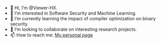 - 👋 Hi, I’m @Viewer-HX.
- 👀 I’m interested in Software Security and Machine Learning.
- 🌱 I’m currently learning the impact of compiler optimization on binary security.
- 💞️ I’m looking to collaborate on interesting research projects.
- 📫 How to reach me: [My personal page](https://sites.google.com/view/hexu/)

<!---
Viewer-HX/Viewer-HX is a ✨ special ✨ repository because its `README.md` (this file) appears on your GitHub profile.
You can click the Preview link to take a look at your changes.
--->
